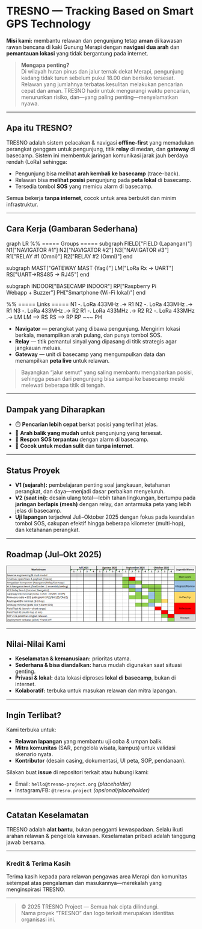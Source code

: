 # TRESNO — Tracking Based on Smart GPS Technology

**Misi kami:** membantu relawan dan pengunjung tetap **aman** di kawasan rawan bencana di kaki Gunung Merapi dengan **navigasi dua arah** dan **pemantauan lokasi** yang tidak bergantung pada internet.

> **Mengapa penting?**  
> Di wilayah hutan pinus dan jalur ternak dekat Merapi, pengunjung kadang tidak turun sebelum pukul 18.00 dan berisiko tersesat. Relawan yang jumlahnya terbatas kesulitan melakukan pencarian cepat dan aman. TRESNO hadir untuk mengurangi waktu pencarian, menurunkan risiko, dan—yang paling penting—menyelamatkan nyawa.

---

## Apa itu TRESNO?

TRESNO adalah sistem pelacakan & navigasi **offline-first** yang memadukan perangkat genggam untuk pengunjung, titik **relay** di medan, dan **gateway** di basecamp. Sistem ini membentuk jaringan komunikasi jarak jauh berdaya rendah (LoRa) sehingga:

- Pengunjung bisa melihat **arah kembali ke basecamp** (trace-back).
- Relawan bisa **melihat posisi** pengunjung pada **peta lokal** di basecamp.
- Tersedia tombol **SOS** yang memicu alarm di basecamp.

Semua bekerja **tanpa internet**, cocok untuk area berbukit dan minim infrastruktur.

---

## Cara Kerja (Gambaran Sederhana)

graph LR
  %% ===== Groups =====
  subgraph FIELD["FIELD (Lapangan)"]
    N1["NAVIGATOR #1"]
    N2["NAVIGATOR #2"]
    N3["NAVIGATOR #3"]
    R1["RELAY #1 (Omni)"]
    R2["RELAY #2 (Omni)"]
  end

  subgraph MAST["GATEWAY MAST (Yagi)"]
    LM["LoRa Rx → UART"]
    RS["UART→RS485 → RJ45"]
  end

  subgraph INDOOR["BASECAMP INDOOR"]
    RP["Raspberry Pi<br/>Webapp + Buzzer"]
    PH["Smartphone (Wi-Fi lokal)"]
  end

  %% ===== Links =====
  N1 -. LoRa 433MHz .-> R1
  N2 -. LoRa 433MHz .-> R1
  N3 -. LoRa 433MHz .-> R2
  R1 -. LoRa 433MHz .-> R2
  R2 -. LoRa 433MHz .-> LM
  LM --> RS
  RS --> RP
  RP ~~~ PH

- **Navigator** — perangkat yang dibawa pengunjung. Mengirim lokasi berkala, menampilkan arah pulang, dan punya tombol SOS.
- **Relay** — titik pemantul sinyal yang dipasang di titik strategis agar jangkauan meluas.
- **Gateway** — unit di basecamp yang mengumpulkan data dan menampilkan **peta live** untuk relawan.

> Bayangkan “jalur semut” yang saling membantu mengabarkan posisi, sehingga pesan dari pengunjung bisa sampai ke basecamp meski melewati beberapa titik di tengah.

---

## Dampak yang Diharapkan

- ⏱️ **Pencarian lebih cepat** berkat posisi yang terlihat jelas.  
- 🧭 **Arah balik yang mudah** untuk pengunjung yang tersesat.  
- 🛟 **Respon SOS terpantau** dengan alarm di basecamp.  
- 🌲 **Cocok untuk medan sulit** dan **tanpa internet**.

---

## Status Proyek

- **V1 (sejarah):** pembelajaran penting soal jangkauan, ketahanan perangkat, dan daya—menjadi dasar perbaikan menyeluruh.  
- **V2 (saat ini):** desain ulang total—lebih tahan lingkungan, bertumpu pada **jaringan berlapis (mesh)** dengan relay, dan antarmuka peta yang lebih jelas di basecamp.  
- **Uji lapangan** terjadwal Juli–Oktober 2025 dengan fokus pada keandalan tombol SOS, cakupan efektif hingga beberapa kilometer (multi-hop), dan ketahanan perangkat.

---

## Roadmap (Jul–Okt 2025)

<p align="center"><img src="../assets/roadmap.png" alt="roadmap"/></p>

---

## Nilai-Nilai Kami

- **Keselamatan & kemanusiaan:** prioritas utama.  
- **Sederhana & bisa diandalkan:** harus mudah digunakan saat situasi genting.  
- **Privasi & lokal:** data lokasi diproses **lokal di basecamp**, bukan di internet.  
- **Kolaboratif:** terbuka untuk masukan relawan dan mitra lapangan.

---

## Ingin Terlibat?

Kami terbuka untuk:
- **Relawan lapangan** yang membantu uji coba & umpan balik.
- **Mitra komunitas** (SAR, pengelola wisata, kampus) untuk validasi skenario nyata.
- **Kontributor** (desain casing, dokumentasi, UI peta, SOP, pendanaan).

Silakan buat **issue** di repositori terkait atau hubungi kami:
- Email: `hello@tresno-project.org` *(placeholder)*
- Instagram/FB: `@tresno.project` *(opsional/placeholder)*

---

## Catatan Keselamatan

TRESNO adalah **alat bantu**, bukan pengganti kewaspadaan. Selalu ikuti arahan relawan & pengelola kawasan. Keselamatan pribadi adalah tanggung jawab bersama.

---

### Kredit & Terima Kasih

Terima kasih kepada para relawan pengawas area Merapi dan komunitas setempat atas pengalaman dan masukannya—merekalah yang menginspirasi TRESNO.

---

> © 2025 TRESNO Project — Semua hak cipta dilindungi.  
> Nama proyek “TRESNO” dan logo terkait merupakan identitas organisasi ini.
